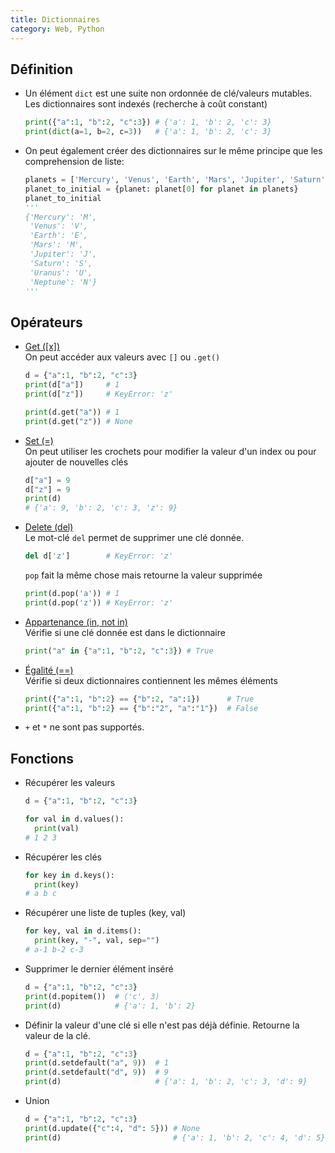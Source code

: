 ```yaml
---
title: Dictionnaires
category: Web, Python
---
```


## Définition

* Un élément `dict` est une suite non ordonnée de clé/valeurs mutables.  
  Les dictionnaires sont indexés (recherche à coût constant)

  ``` python
  print({"a":1, "b":2, "c":3}) # {'a': 1, 'b': 2, 'c': 3}
  print(dict(a=1, b=2, c=3))   # {'a': 1, 'b': 2, 'c': 3}
  ```

* On peut également créer des dictionnaires sur le même principe que les comprehension de liste:

  ``` python
  planets = ['Mercury', 'Venus', 'Earth', 'Mars', 'Jupiter', 'Saturn', 'Uranus', 'Neptune']
  planet_to_initial = {planet: planet[0] for planet in planets}
  planet_to_initial
  '''
  {'Mercury': 'M',
   'Venus': 'V',
   'Earth': 'E',
   'Mars': 'M',
   'Jupiter': 'J',
   'Saturn': 'S',
   'Uranus': 'U',
   'Neptune': 'N'}
  '''
  ```

## Opérateurs

* <ins>Get ([x])</ins>  
  On peut accéder aux valeurs avec `[]` ou `.get()`

  ``` python
  d = {"a":1, "b":2, "c":3}
  print(d["a"])     # 1
  print(d["z"])     # KeyError: 'z'
  ```

  ``` python
  print(d.get("a")) # 1
  print(d.get("z")) # None
  ```

* <ins>Set (=)</ins>  
  On peut utiliser les crochets pour modifier la valeur d'un index ou pour ajouter de nouvelles clés

  ``` python
  d["a"] = 9
  d["z"] = 9
  print(d)
  # {'a': 9, 'b': 2, 'c': 3, 'z': 9}
  ```

* <ins>Delete (del)</ins>  
  Le mot-clé `del` permet de supprimer une clé donnée.

  ``` python
  del d['z']        # KeyError: 'z'
  ```

  `pop` fait la même chose mais retourne la valeur supprimée

  ``` python
  print(d.pop('a')) # 1
  print(d.pop('z')) # KeyError: 'z'
  ```

* <ins>Appartenance (in, not in)</ins>  
  Vérifie si une clé donnée est dans le dictionnaire

  ``` python
  print("a" in {"a":1, "b":2, "c":3}) # True
  ```

* <ins>Égalité (==)</ins>  
  Vérifie si deux dictionnaires contiennent les mêmes éléments

  ``` python
  print({"a":1, "b":2} == {"b":2, "a":1})      # True
  print({"a":1, "b":2} == {"b":"2", "a":"1"})  # False
  ```

* `+` et `*` ne sont pas supportés.

## Fonctions

* Récupérer les valeurs

  ``` python
  d = {"a":1, "b":2, "c":3}

  for val in d.values():
    print(val)
  # 1 2 3
  ```

* Récupérer les clés

  ``` python
  for key in d.keys():
    print(key)
  # a b c
  ```

* Récupérer une liste de tuples (key, val)

  ``` python
  for key, val in d.items():
    print(key, "-", val, sep="")
  # a-1 b-2 c-3
  ```

* Supprimer le dernier élément inséré

  ``` python
  d = {"a":1, "b":2, "c":3}
  print(d.popitem())  # ('c', 3)
  print(d)            # {'a': 1, 'b': 2}
  ```

* Définir la valeur d'une clé si elle n'est pas déjà définie. Retourne la valeur de la clé.

  ``` python
  d = {"a":1, "b":2, "c":3}
  print(d.setdefault("a", 9))  # 1
  print(d.setdefault("d", 9))  # 9
  print(d)                     # {'a': 1, 'b': 2, 'c': 3, 'd': 9}
  ```

* Union

  ``` python
  d = {"a":1, "b":2, "c":3}
  print(d.update({"c":4, "d": 5})) # None
  print(d)                         # {'a': 1, 'b': 2, 'c': 4, 'd': 5}
  ```
